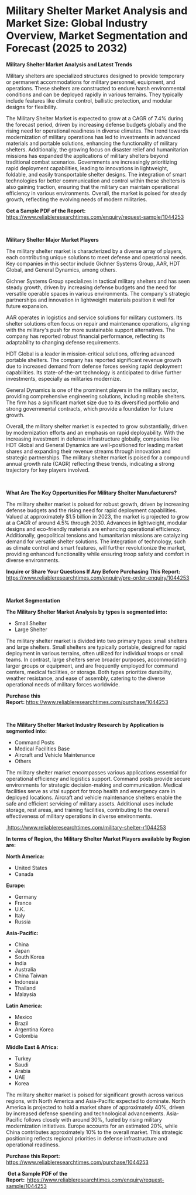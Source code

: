 <p><h1>Military Shelter Market Analysis and Market Size: Global Industry Overview, Market Segmentation and Forecast (2025 to 2032)</h1></p><p><strong>Military Shelter Market Analysis and Latest Trends</strong></p>
<p><p>Military shelters are specialized structures designed to provide temporary or permanent accommodations for military personnel, equipment, and operations. These shelters are constructed to endure harsh environmental conditions and can be deployed rapidly in various terrains. They typically include features like climate control, ballistic protection, and modular designs for flexibility.</p><p>The Military Shelter Market is expected to grow at a CAGR of 7.4% during the forecast period, driven by increasing defense budgets globally and the rising need for operational readiness in diverse climates. The trend towards modernization of military operations has led to investments in advanced materials and portable solutions, enhancing the functionality of military shelters. Additionally, the growing focus on disaster relief and humanitarian missions has expanded the applications of military shelters beyond traditional combat scenarios. Governments are increasingly prioritizing rapid deployment capabilities, leading to innovations in lightweight, foldable, and easily transportable shelter designs. The integration of smart technologies for better communication and control within these shelters is also gaining traction, ensuring that the military can maintain operational efficiency in various environments. Overall, the market is poised for steady growth, reflecting the evolving needs of modern militaries.</p></p>
<p><strong>Get a Sample PDF of the Report:&nbsp;</strong> <a href="https://www.reliableresearchtimes.com/enquiry/request-sample/1044253?utm_campaign=3134&utm_medium=2&utm_source=Github&utm_content=ia&utm_term=16042025&utm_id=military-shelter">https://www.reliableresearchtimes.com/enquiry/request-sample/1044253</a></p>
<p>&nbsp;</p>
<p><strong>Military Shelter Major Market Players</strong></p>
<p><p>The military shelter market is characterized by a diverse array of players, each contributing unique solutions to meet defense and operational needs. Key companies in this sector include Gichner Systems Group, AAR, HDT Global, and General Dynamics, among others.</p><p>Gichner Systems Group specializes in tactical military shelters and has seen steady growth, driven by increasing defense budgets and the need for versatile operable spaces in various environments. The company's strategic partnerships and innovation in lightweight materials position it well for future expansion.</p><p>AAR operates in logistics and service solutions for military customers. Its shelter solutions often focus on repair and maintenance operations, aligning with the military's push for more sustainable support alternatives. The company has reported robust financial performance, reflecting its adaptability to changing defense requirements.</p><p>HDT Global is a leader in mission-critical solutions, offering advanced portable shelters. The company has reported significant revenue growth due to increased demand from defense forces seeking rapid deployment capabilities. Its state-of-the-art technology is anticipated to drive further investments, especially as militaries modernize.</p><p>General Dynamics is one of the prominent players in the military sector, providing comprehensive engineering solutions, including mobile shelters. The firm has a significant market size due to its diversified portfolio and strong governmental contracts, which provide a foundation for future growth.</p><p>Overall, the military shelter market is expected to grow substantially, driven by modernization efforts and an emphasis on rapid deployability. With the increasing investment in defense infrastructure globally, companies like HDT Global and General Dynamics are well-positioned for leading market shares and expanding their revenue streams through innovation and strategic partnerships. The military shelter market is poised for a compound annual growth rate (CAGR) reflecting these trends, indicating a strong trajectory for key players involved.</p></p>
<p>&nbsp;</p>
<p><strong>What Are The Key Opportunities For Military Shelter Manufacturers?</strong></p>
<p><p>The military shelter market is poised for robust growth, driven by increasing defense budgets and the rising need for rapid deployment capabilities. Valued at approximately $1.5 billion in 2023, the market is projected to grow at a CAGR of around 4.5% through 2030. Advances in lightweight, modular designs and eco-friendly materials are enhancing operational efficiency. Additionally, geopolitical tensions and humanitarian missions are catalyzing demand for versatile shelter solutions. The integration of technology, such as climate control and smart features, will further revolutionize the market, providing enhanced functionality while ensuring troop safety and comfort in diverse environments.</p></p>
<p><strong>Inquire or Share Your Questions If Any Before Purchasing This Report:</strong> <a href="https://www.reliableresearchtimes.com/enquiry/pre-order-enquiry/1044253?utm_campaign=3134&utm_medium=2&utm_source=Github&utm_content=ia&utm_term=16042025&utm_id=military-shelter">https://www.reliableresearchtimes.com/enquiry/pre-order-enquiry/1044253</a></p>
<p>&nbsp;</p>
<p><strong>Market Segmentation</strong></p>
<p><strong>The Military Shelter Market Analysis by types is segmented into:</strong></p>
<p><ul><li>Small Shelter</li><li>Large Shelter</li></ul></p>
<p><p>The military shelter market is divided into two primary types: small shelters and large shelters. Small shelters are typically portable, designed for rapid deployment in various terrains, often utilized for individual troops or small teams. In contrast, large shelters serve broader purposes, accommodating larger groups or equipment, and are frequently employed for command centers, medical facilities, or storage. Both types prioritize durability, weather resistance, and ease of assembly, catering to the diverse operational needs of military forces worldwide.</p></p>
<p><strong>Purchase this Report:&nbsp;</strong><a href="https://www.reliableresearchtimes.com/purchase/1044253?utm_campaign=3134&utm_medium=2&utm_source=Github&utm_content=ia&utm_term=16042025&utm_id=military-shelter">https://www.reliableresearchtimes.com/purchase/1044253</a></p>
<p>&nbsp;</p>
<p><strong>The Military Shelter Market Industry Research by Application is segmented into:</strong></p>
<p><ul><li>Command Posts</li><li>Medical Facilities Base</li><li>Aircraft and Vehicle Maintenance</li><li>Others</li></ul></p>
<p><p>The military shelter market encompasses various applications essential for operational efficiency and logistics support. Command posts provide secure environments for strategic decision-making and communication. Medical facilities serve as vital support for troop health and emergency care in deployed locations. Aircraft and vehicle maintenance shelters enable the safe and efficient servicing of military assets. Additional uses include storage, rest areas, and training facilities, contributing to the overall effectiveness of military operations in diverse environments.</p></p>
<p><a href="https://www.reliableresearchtimes.com/military-shelter-r1044253?utm_campaign=3134&utm_medium=2&utm_source=Github&utm_content=ia&utm_term=16042025&utm_id=military-shelter">&nbsp;https://www.reliableresearchtimes.com/military-shelter-r1044253</a></p>
<p><strong>In terms of Region, the Military Shelter Market Players available by Region are:</strong></p>
<p>
    <p> <strong> North America: </strong>
        <ul>
            <li>United States</li>
            <li>Canada</li>
        </ul>
        </p> 
    <p> <strong> Europe: </strong>
        <ul>
            <li>Germany</li>
            <li>France</li>
            <li>U.K.</li>
            <li>Italy</li>
            <li>Russia</li>
        </ul>
        </p> 
    <p> <strong> Asia-Pacific: </strong>
        <ul>
            <li>China</li>
            <li>Japan</li>
            <li>South Korea</li>
            <li>India</li>
            <li>Australia</li>
            <li>China Taiwan</li>
            <li>Indonesia</li>
            <li>Thailand</li>
            <li>Malaysia</li>
        </ul>
        </p> 
    <p> <strong> Latin America: </strong>
        <ul>
            <li>Mexico</li>
            <li>Brazil</li>
            <li>Argentina Korea</li>
            <li>Colombia</li>
        </ul>
        </p> 
    <p> <strong> Middle East & Africa: </strong>
        <ul>
            <li>Turkey</li>
            <li>Saudi</li>
            <li>Arabia</li>
            <li>UAE</li>
            <li>Korea</li>
        </ul>
    </p>
    </p>
<p><p>The military shelter market is poised for significant growth across various regions, with North America and Asia-Pacific expected to dominate. North America is projected to hold a market share of approximately 40%, driven by increased defense spending and technological advancements. Asia-Pacific follows closely with around 30%, fueled by rising military modernization initiatives. Europe accounts for an estimated 20%, while China contributes approximately 10% to the overall market. This strategic positioning reflects regional priorities in defense infrastructure and operational readiness.</p></p>
<p><strong>Purchase this Report: </strong><a href="https://www.reliableresearchtimes.com/purchase/1044253?utm_campaign=3134&utm_medium=2&utm_source=Github&utm_content=ia&utm_term=16042025&utm_id=military-shelter">https://www.reliableresearchtimes.com/purchase/1044253</a></p>
<p>&nbsp;<strong>Get a Sample PDF of the Report:&nbsp;&nbsp;</strong><a href="https://www.reliableresearchtimes.com/enquiry/request-sample/1044253?utm_campaign=3134&utm_medium=2&utm_source=Github&utm_content=ia&utm_term=16042025&utm_id=military-shelter">https://www.reliableresearchtimes.com/enquiry/request-sample/1044253</a></p>
<p><strong></strong></p>
<p><p></p><p></p><p></p></p>